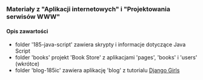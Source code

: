 ### Materiały z "Aplikacji internetowych" i "Projektowania serwisów WWW"

#### Opis zawartości
  * folder '185-java-script' zawiera skrypty i informacje dotyczące Java Script  
  * folder 'books' projekt 'Book Store' z aplikacjami 'pages', 'books' i 'users' (wkrótce)  
  * folder 'blog-185ic' zawiera aplikację 'blog' z tutorialu [Django Girls](https://tutorial.djangogirls.org/pl/)  
  

